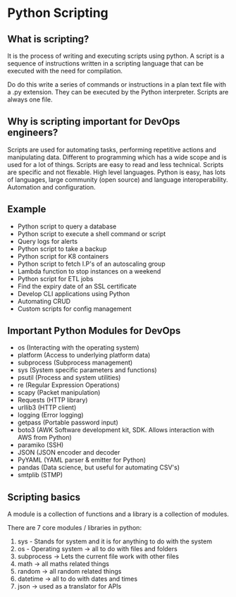 # Python Scripting

## What is scripting?

It is the process of writing and executing scripts using python. A script is a sequence of instructions written in a scripting language that can be executed with the need for compilation. 

Do do this write a series of commands or instructions in a plan text file with a .py extension. They can be executed by the Python interpreter.
Scripts are always one file. 

## Why is scripting important for DevOps engineers?

Scripts are used for automating tasks, performing repetitive actions and manipulating data.
Different to programming which has a wide scope and is used for a lot of things. Scripts are easy to read and less technical. Scripts are specific and not flexable. High level languages.
Python is easy, has lots of languages, large community (open source) and language interoperability. Automation and configuration.

## Example 
- Python script to query a database
- Python script to execute a shell command or script
- Query logs for alerts
- Python script to take a backup
- Python script for K8 containers
- Python script to fetch I.P's of an autoscaling group
- Lambda function to stop instances on a weekend
- Python script for ETL jobs
- Find the expiry date of an SSL certificate
- Develop CLI applications using Python
- Automating CRUD
- Custom scripts for config management

## Important Python Modules for DevOps
- os (Interacting with the operating system)
- platform (Access to underlying platform data)
- subprocess (Subprocess management)
- sys (System specific parameters and functions)
- psutil (Process and system utilities)
- re (Regular Expression Operations)
- scapy (Packet manipulation)
- Requests (HTTP library)
- urllib3 (HTTP client)
- logging (Error logging)
- getpass (Portable password input)
- boto3 (AWK Software development kit, SDK. Allows interaction with AWS from Python)
- paramiko (SSH)
- JSON (JSON encoder and decoder
- PyYAML (YAML parser & emitter for Python)
- pandas (Data science, but useful for automating CSV's)
- smtplib (STMP)

## Scripting basics

A module is a collection of functions and a library is a collection of modules.

There are 7 core modules / libraries in python:

1. sys - Stands for system and it is for anything to do with the system
2. os - Operating system -> all to do with files and folders
3. subprocess -> Lets the current file work with other files
4. math -> all maths related things
5. random -> all random related things
6. datetime -> all to do with dates and times 
7. json -> used as a translator for APIs